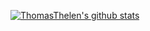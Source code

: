 [![ThomasThelen's github stats](https://github-readme-stats.vercel.app/api?username=ThomasThelen)](https://github.com/anuraghazra/github-readme-stats)
